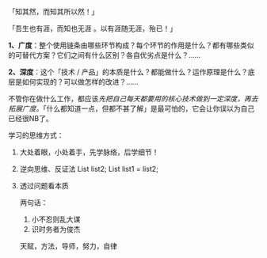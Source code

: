 「知其然，而知其所以然！」

「吾生也有涯，而知也无涯 。以有涯随无涯，殆已！」

**1、广度**：整个使用链条由哪些环节构成？每个环节的作用是什么？都有哪些类似的可替代方案？它们之间有什么区别？各自优劣点是什么？……

**2、深度**：这个「技术 / 产品」的本质是什么？都能做什么？运作原理是什么？底层是如何实现的？可以做怎样的改进？……

不管你在做什么工作，都应该*先把自己每天都要用的核心技术做到一定深度，再去拓展广度。*「什么都知道一点，但都不甚了解」是最可怕的，它会让你误以为自己已经很NB了。



学习的思维方式：
1. 大处着眼，小处着手，先学脉络，后学细节！

2. 逆向思维、反证法  List<String> list2; List<Object> list1 = list2;

3. 透过问题看本质


两句话：
1. 小不忍则乱大谋
2. 识时务者为俊杰



天赋，方法，导师，努力，自律